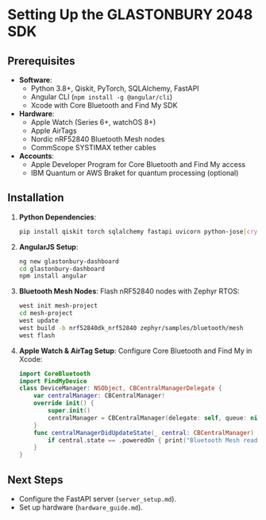 # Setting Up the GLASTONBURY 2048 SDK

## Prerequisites

- **Software**:
  - Python 3.8+, Qiskit, PyTorch, SQLAlchemy, FastAPI
  - Angular CLI (`npm install -g @angular/cli`)
  - Xcode with Core Bluetooth and Find My SDK
- **Hardware**:
  - Apple Watch (Series 6+, watchOS 8+)
  - Apple AirTags
  - Nordic nRF52840 Bluetooth Mesh nodes
  - CommScope SYSTIMAX tether cables
- **Accounts**:
  - Apple Developer Program for Core Bluetooth and Find My access
  - IBM Quantum or AWS Braket for quantum processing (optional)

## Installation

1. **Python Dependencies**:
   ```bash
   pip install qiskit torch sqlalchemy fastapi uvicorn python-jose[cryptography] cryptography
   ```

2. **AngularJS Setup**:
   ```bash
   ng new glastonbury-dashboard
   cd glastonbury-dashboard
   npm install angular
   ```

3. **Bluetooth Mesh Nodes**:
   Flash nRF52840 nodes with Zephyr RTOS:
   ```bash
   west init mesh-project
   cd mesh-project
   west update
   west build -b nrf52840dk_nrf52840 zephyr/samples/bluetooth/mesh
   west flash
   ```

4. **Apple Watch & AirTag Setup**:
   Configure Core Bluetooth and Find My in Xcode:
   ```swift
   import CoreBluetooth
   import FindMyDevice
   class DeviceManager: NSObject, CBCentralManagerDelegate {
       var centralManager: CBCentralManager!
       override init() {
           super.init()
           centralManager = CBCentralManager(delegate: self, queue: nil)
       }
       func centralManagerDidUpdateState(_ central: CBCentralManager) {
           if central.state == .poweredOn { print("Bluetooth Mesh ready!") }
       }
   }
   ```

## Next Steps

- Configure the FastAPI server (`server_setup.md`).
- Set up hardware (`hardware_guide.md`).